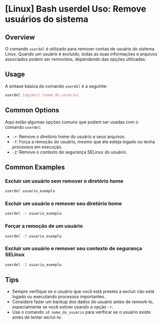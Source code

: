 # [Linux] Bash userdel Uso: Remove usuários do sistema

## Overview
O comando `userdel` é utilizado para remover contas de usuário do sistema Linux. Quando um usuário é excluído, todas as suas informações e arquivos associados podem ser removidos, dependendo das opções utilizadas.

## Usage
A sintaxe básica do comando `userdel` é a seguinte:

```bash
userdel [opções] [nome_do_usuário]
```

## Common Options
Aqui estão algumas opções comuns que podem ser usadas com o comando `userdel`:

- `-r`: Remove o diretório home do usuário e seus arquivos.
- `-f`: Força a remoção do usuário, mesmo que ele esteja logado ou tenha processos em execução.
- `-Z`: Remove o contexto de segurança SELinux do usuário.

## Common Examples

### Excluir um usuário sem remover o diretório home
```bash
userdel usuario_exemplo
```

### Excluir um usuário e remover seu diretório home
```bash
userdel -r usuario_exemplo
```

### Forçar a remoção de um usuário
```bash
userdel -f usuario_exemplo
```

### Excluir um usuário e remover seu contexto de segurança SELinux
```bash
userdel -Z usuario_exemplo
```

## Tips
- Sempre verifique se o usuário que você está prestes a excluir não está logado ou executando processos importantes.
- Considere fazer um backup dos dados do usuário antes de removê-lo, especialmente se você estiver usando a opção `-r`.
- Use o comando `id nome_do_usuário` para verificar se o usuário existe antes de tentar excluí-lo.